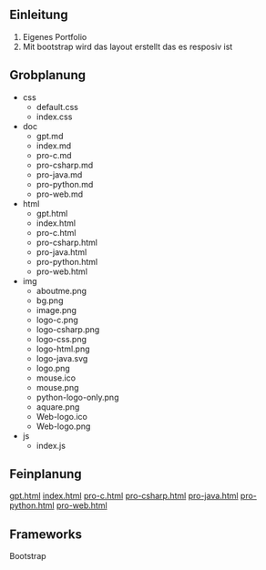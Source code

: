 ## Einleitung
1. Eigenes Portfolio
2. Mit bootstrap wird das layout erstellt das es resposiv ist
## Grobplanung

- css
    - default.css
    - index.css
- doc
    - gpt.md
    - index.md
    - pro-c.md
    - pro-csharp.md
    - pro-java.md
    - pro-python.md
    - pro-web.md
- html
    - gpt.html
    - index.html
    - pro-c.html
    - pro-csharp.html
    - pro-java.html
    - pro-python.html
    - pro-web.html
- img
    - aboutme.png
    - bg.png
    - image.png
    - logo-c.png
    - logo-csharp.png
    - logo-css.png
    - logo-html.png
    - logo-java.svg
    - logo.png
    - mouse.ico
    - mouse.png
    - python-logo-only.png
    - aquare.png
    - Web-logo.ico
    - Web-logo.png
- js
    - index.js


## Feinplanung
[gpt.html](doc/gpt.md)
[index.html](doc/index.md)
[pro-c.html](doc/pro-c.md)
[pro-csharp.html](doc/pro-csharp.md)
[pro-java.html](doc/pro-java.md)
[pro-python.html](doc/pro-python.md)
[pro-web.html](doc/pro-web.md)

## Frameworks
Bootstrap
